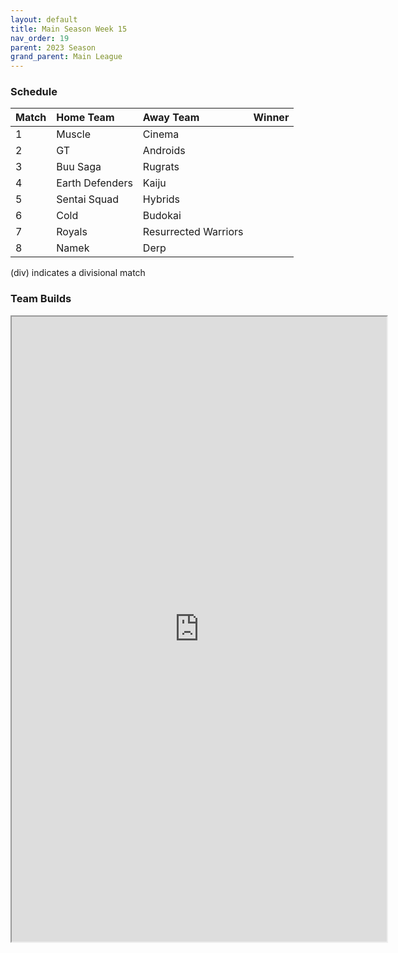 ```yaml
---
layout: default
title: Main Season Week 15
nav_order: 19
parent: 2023 Season
grand_parent: Main League
---
```

### Schedule

| Match | Home Team       | Away Team            | Winner |
|:------|:----------------|:---------------------|:-------|
| 1     | Muscle          | Cinema               |        |
| 2     | GT              | Androids             |        |
| 3     | Buu Saga        | Rugrats              |        |
| 4     | Earth Defenders | Kaiju                |        |
| 5     | Sentai Squad    | Hybrids              |        |
| 6     | Cold            | Budokai              |        |
| 7     | Royals          | Resurrected Warriors |        |
| 8     | Namek           | Derp                 |        |



(div) indicates a divisional match

### Team Builds 

<iframe width=600 height=1000 scrolling="yes" src="https://docs.google.com/document/d/e/2PACX-1vTy89wLZBxfvfr3HawoDzgE2hNJIMMpVWOJSCNb4NayfIPn1ZEP75yvf2gFd3DsA-XgtdJzM7H7QePa/pub?embedded=true"></iframe>
